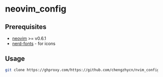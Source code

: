 # neovim_config
## Prerequisites
* [neovim](https://github.com/neovim/neovim/releases) >= v0.6.1
* [nerd-fonts](https://github.com/ryanoasis/nerd-fonts) - for icons

## Usage

```bash
git clone https://ghproxy.com/https://github.com/chengzhycn/nvim_config.git ~/.config/nvim/
